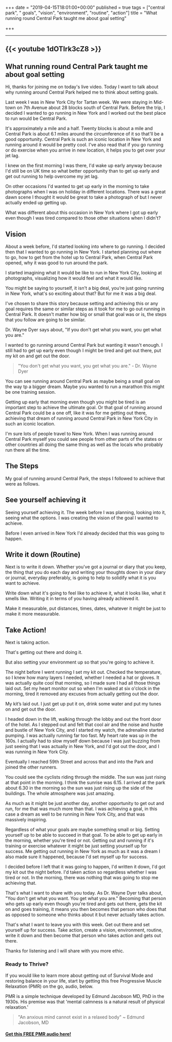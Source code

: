 +++
date = "2019-04-15T18:01:00+00:00"
published = true
tags = ["central park", " goals", "vision", "environment", "routine", "action"]
title = "What running round Central Park taught me about goal setting"

+++
***

## {{< youtube 1dOTIrk3cZ8 >}}

## What running round Central Park taught me about goal setting

Hi, thanks for joining me on today's live video. Today I want to talk about why running around Central Park helped me to think about setting goals.

Last week I was in New York City for Tartan week. We were staying in Mid-town on 7th Avenue about 28 blocks south of Central Park. Before the trip, I decided I wanted to go running in New York and I worked out the best place to run would be Central Park.

It's approximately a mile and a half. Twenty blocks is about a mile and Central Park is about 6.1 miles around the circumference of it so that'll be a good opportunity. Central Park is such an iconic location in New York and running around it would be pretty cool. I've also read that if you go running or do exercise when you arrive in new location, it helps you to get over your jet lag.

I knew on the first morning I was there, I'd wake up early anyway because I'd still be on UK time so what better opportunity than to get up early and get out running to help overcome my jet lag.

On other occasions I'd wanted to get up early in the morning to take photographs when I was on holiday in different locations. There was a great dawn scene I thought it would be great to take a photograph of but I never actually ended up getting up.

What was different about this occasion in New York where I got up early even though I was tired compared to those other situations when I didn't?

## Vision

About a week before, I'd started looking into where to go running. I decided then that I wanted to go running in New York. I started planning out where to go, how to get from the hotel up to Central Park, when Central Park opened, why it was good to run around the park.

I started imagining what it would be like to run in New York City, looking at photographs, visualizing how it would feel and what it would like.

You might be saying to yourself, it isn't a big deal, you’re just going running in New York, what's so exciting about that? But for me it was a big deal.

I've chosen to share this story because setting and achieving this or any goal requires the same or similar steps as it took for me to go out running in Central Park. It doesn't matter how big or small that goal was or is, the steps that you follow are going to be similar.

Dr. Wayne Dyer says about, "If you don't get what you want, you get what you are."

I wanted to go running around Central Park but wanting it wasn't enough. I still had to get up early even though I might be tired and get out there, put my kit on and get out the door.

> "You don't get what you want, you get what you are." - Dr. Wayne Dyer

You can see running around Central Park as maybe being a small goal on the way tp a bigger dream. Maybe you wanted to run a marathon this might be one training session.

Getting up early that morning even though you might be tired is an important step to achieve the ultimate goal. Or that goal of running around Central Park could be a one off, like it was for me getting out there, achieving that dream of running around Central Park in New York City in such an iconic location.

I'm sure lots of people travel to New York. When I was running around Central Park myself you could see people from other parts of the states or other countries all doing the same thing as well as the locals who probably run there all the time.

## The Steps

My goal of running around Central Park, the steps I followed to achieve that were as follows.

## See yourself achieving it

Seeing yourself achieving it. The week before I was planning, looking into it, seeing what the options. I was creating the vision of the goal I wanted to achieve.

Before I even arrived in New York I'd already decided that this was going to happen.

## Write it down (Routine)

Next is to write it down. Whether you've got a journal or diary that you keep, the thing that you do each day and writing your thoughts down in your diary or journal, everyday preferably, is going to help to solidify what it is you want to achieve.

Write down what it's going to feel like to achieve it, what it looks like, what it smells like. Writing it in terms of you having already achieved it.

Make it measurable, put distances, times, dates, whatever it might be just to make it more measurable.

## Take Action!

Next is taking action.

That's getting out there and doing it.

But also setting your environment up so that you're going to achieve it.

The night before I went running I set my kit out. Checked the temperature, so I knew how many layers I needed, whether I needed a hat or gloves. It was actually quite cool that morning, so I made sure I had all those things laid out. Set my heart monitor out so when I'm waked at six o'clock in the morning, tired it removed any excuses from actually getting out the door.

My kit’s laid out. I just get up put it on, drink some water and put my tunes on and get out the door.

I headed down in the lift, walking through the lobby and out the front door of the hotel. As I stepped out and felt that cool air and the noise and hustle and bustle of New York City, and I started my watch, the adrenaline started pumping. I was actually running far too fast. My heart rate was up in the 160s. I actually had to slow myself down because I was just buzzing from just seeing that I was actually in New York, and I'd got out the door, and I was running in New York City.

Eventually I reached 59th Street and across that and into the Park and joined the other runners.

You could see the cyclists riding through the middle. The sun was just rising at that point in the morning. I think the sunrise was 6.15. I arrived at the park about 6.30 in the morning so the sun was just rising up the side of the buildings. The whole atmosphere was just amazing.

As much as it might be just another day, another opportunity to get out and run, for me that was much more than that. I was achieving a goal, in this case a dream as well to be running in New York City, and that was massively inspiring.

Regardless of what your goals are maybe something small or big. Setting yourself up to be able to succeed in that goal. To be able to get up early in the morning, whether you're tired or not. Getting out and running if it's training or exercise whatever it might be just setting yourself up for success. Me getting out running in New York as much as it was a dream I also made sure it happened, because I'd set myself up for success.

I decided before I left that it was going to happen, I'd written it down, I'd got my kit out the night before. I'd taken action so regardless whether I was tired or not. In the morning, there was nothing that was going to stop me achieving that.

That's what I want to share with you today. As Dr. Wayne Dyer talks about, "You don't get what you want. You get what you are." Becoming that person who gets up early even though you're tired and gets out there, gets the kit on and goes training, it means you then becomes that person who does that as opposed to someone who thinks about it but never actually takes action.

That's what I want to leave you with this week. Get out there and set yourself up for success. Take action, create a vision, environment, routine, write it down and then become that person who takes action and gets out there.

Thanks for listening and I will share with you more ethic.

### Ready to Thrive?

If you would like to learn more about getting out of Survival Mode and restoring balance in your life, start by getting this free Progressive Muscle Relaxation (PMR) on the go, audio, below. 



PMR is a simple technique developed by Edmund Jacobson MD, PhD in the 1930s. His premise was that 'mental calmness is a natural result of physical relaxation.' 


> "An anxious mind cannot exist in a relaxed body" ~ Edmund Jacobson, MD


#### [Get this FREE PMR audio here!](https://fearextinguishers.com/)